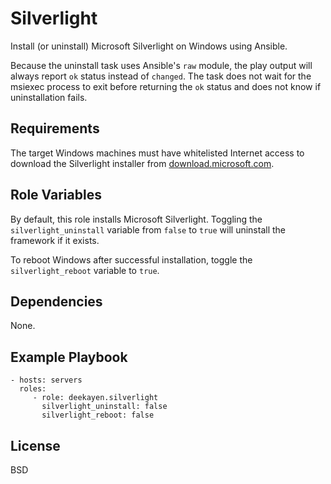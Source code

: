 Silverlight
===========

Install (or uninstall) Microsoft Silverlight on Windows using Ansible.

Because the uninstall task uses Ansible's `raw` module, the play output will always report `ok` status instead of `changed`. The task does not wait for the msiexec process to exit before returning the `ok` status and does not know if uninstallation fails.

Requirements
------------

The target Windows machines must have whitelisted Internet access to download the Silverlight installer from [download.microsoft.com]().

Role Variables
--------------

By default, this role installs Microsoft Silverlight. Toggling the `silverlight_uninstall` variable from `false` to `true` will uninstall the framework if it exists.

To reboot Windows after successful installation, toggle the `silverlight_reboot` variable to `true`.

Dependencies
------------

None.

Example Playbook
----------------

    - hosts: servers
      roles:
         - role: deekayen.silverlight
           silverlight_uninstall: false
           silverlight_reboot: false

License
-------

BSD
